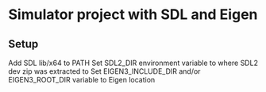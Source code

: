 # Simulator project with SDL and Eigen
## Setup
Add SDL lib/x64 to PATH
Set SDL2_DIR environment variable to where SDL2 dev zip was extracted to
Set EIGEN3_INCLUDE_DIR and/or EIGEN3_ROOT_DIR variable to Eigen location
